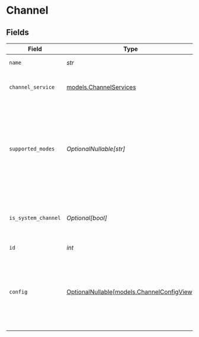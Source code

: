 # Channel


## Fields

| Field                                                                                                                                                                         | Type                                                                                                                                                                          | Required                                                                                                                                                                      | Description                                                                                                                                                                   | Example                                                                                                                                                                       |
| ----------------------------------------------------------------------------------------------------------------------------------------------------------------------------- | ----------------------------------------------------------------------------------------------------------------------------------------------------------------------------- | ----------------------------------------------------------------------------------------------------------------------------------------------------------------------------- | ----------------------------------------------------------------------------------------------------------------------------------------------------------------------------- | ----------------------------------------------------------------------------------------------------------------------------------------------------------------------------- |
| `name`                                                                                                                                                                        | *str*                                                                                                                                                                         | :heavy_check_mark:                                                                                                                                                            | The channel name                                                                                                                                                              | syllable-webchat                                                                                                                                                              |
| `channel_service`                                                                                                                                                             | [models.ChannelServices](../models/channelservices.md)                                                                                                                        | :heavy_check_mark:                                                                                                                                                            | The communication service for a channel.                                                                                                                                      |                                                                                                                                                                               |
| `supported_modes`                                                                                                                                                             | *OptionalNullable[str]*                                                                                                                                                       | :heavy_minus_sign:                                                                                                                                                            | The comma-delimited list of supported modes for the channel, which defines the       possible communication methods for channel targets linked to it.                         | chat,voice                                                                                                                                                                    |
| `is_system_channel`                                                                                                                                                           | *Optional[bool]*                                                                                                                                                              | :heavy_minus_sign:                                                                                                                                                            | Whether the channel is a built-in system channel (i.e., is not customizable)                                                                                                  | false                                                                                                                                                                         |
| `id`                                                                                                                                                                          | *int*                                                                                                                                                                         | :heavy_check_mark:                                                                                                                                                            | The channel ID                                                                                                                                                                |                                                                                                                                                                               |
| `config`                                                                                                                                                                      | [OptionalNullable[models.ChannelConfigView]](../models/channelconfigview.md)                                                                                                  | :heavy_minus_sign:                                                                                                                                                            | Configuration for the channel                                                                                                                                                 | {<br/>"telephony": {<br/>"interruptibility": "dtmf_only",<br/>"overall_input_timeout": 20,<br/>"passive_input_start": 0.5,<br/>"passive_speech_input_enabled": true,<br/>"pre_input_timeout": 1.2<br/>}<br/>} |